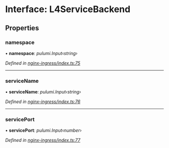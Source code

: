 
# Interface: L4ServiceBackend

## Properties

###  namespace

• **namespace**: *pulumi.Input‹string›*

*Defined in [nginx-ingress/index.ts:75](https://github.com/Place1/kloudlib/blob/27a9d16/packages/nginx-ingress/index.ts#L75)*

___

###  serviceName

• **serviceName**: *pulumi.Input‹string›*

*Defined in [nginx-ingress/index.ts:76](https://github.com/Place1/kloudlib/blob/27a9d16/packages/nginx-ingress/index.ts#L76)*

___

###  servicePort

• **servicePort**: *pulumi.Input‹number›*

*Defined in [nginx-ingress/index.ts:77](https://github.com/Place1/kloudlib/blob/27a9d16/packages/nginx-ingress/index.ts#L77)*
